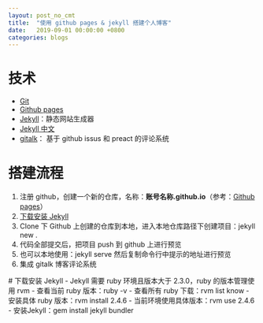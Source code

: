 ```yaml
---
layout: post_no_cmt
title:  "使用 github pages & jekyll 搭建个人博客"
date:   2019-09-01 00:00:00 +0800
categories: blogs
---
```


# 技术
- [Git](https://www.git-scm.com)
- [Github pages]
- [Jekyll]：静态网站生成器
- [Jekyll 中文](https://jekyllcn.com)
- [gitalk](https://github.com/gitalk/gitalk)： 基于 github issus 和 preact 的评论系统


# 搭建流程
1. 注册 github，创建一个新的仓库，名称：**账号名称.github.io**（参考：[Github pages]）
2. [下载安装 Jekyll](#download_install_jekyll)
3. Clone 下 Github 上创建的仓库到本地，进入本地仓库路径下创建项目：jekyll new .
4. 代码全部提交后，把项目 push 到 github 上进行预览
5. 也可以本地使用：jekyll serve 然后复制命令行中提示的地址进行预览
6. 集成 gitalk 博客评论系统

<a id="download_install_jekyll"/>
# 下载安装 Jekyll
- Jekyll 需要 ruby 环境且版本大于 2.3.0，ruby 的版本管理使用 rvm
- 查看当前 ruby 版本：ruby -v
- 查看所有 ruby 下载：rvm list know
- 安装具体 ruby 版本：rvm install 2.4.6
- 当前环境使用具体版本：rvm use 2.4.6
- 安装Jekyll：gem install jekyll bundler


[Github pages]: https://pages.github.com
[Jekyll]: https://jekyllrb.com
[Jekyll 中文]: https://jekyllcn.com